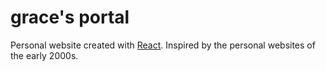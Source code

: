 # grace's portal

Personal website created with [React](https://github.com/facebook/create-react-app).
Inspired by the personal websites of the early 2000s.
